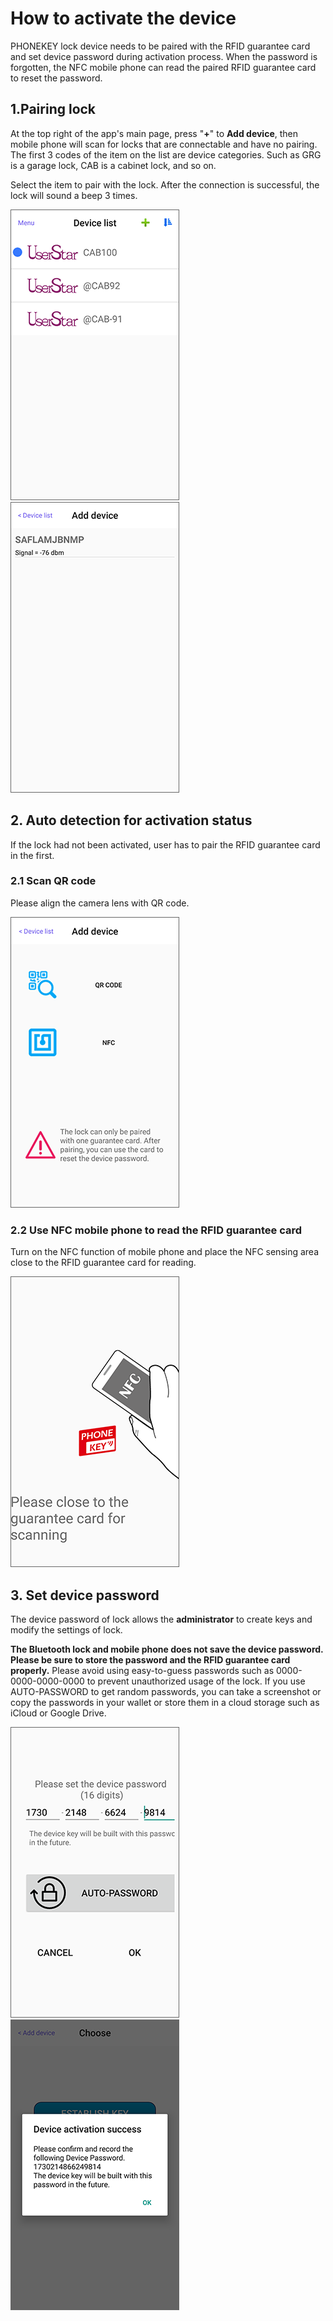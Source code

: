# How to activate the device

PHONEKEY lock device needs to be paired with the RFID guarantee card and set device password during activation process. When the password is forgotten, the NFC mobile phone can read the paired RFID guarantee card to reset the password.

## 1.Pairing lock <a id="pairing-lock"></a>

At the top right of the app's main page, press "**+**" to **Add device**, then mobile phone will scan for locks that are connectable and have no pairing. The first 3 codes of the item on the list are device categories. Such as GRG is a garage lock, CAB is a cabinet lock, and so on.

Select the item to pair with the lock. After the connection is successful, the lock will sound a beep 3 times.

![](../.gitbook/assets/screenshot_2019-11-15-16-50-36-686_com.userstar.phonekey.png) ![](../.gitbook/assets/screenshot_2019-11-15-16-54-44-098_com.userstar.phonekey.png)

## 2. Auto detection for activation status <a id="auto-detection-for-activation-status"></a>

If the lock had not been activated, user has to pair the RFID guarantee card in the first.

### 2.1 Scan QR code <a id="scan-qr-code"></a>

Please align the camera lens with QR code.

![](../.gitbook/assets/screenshot_2019-11-15-17-20-51-303_com.userstar.phonekey.png)

### 2.2 Use NFC mobile phone to read the RFID guarantee card <a id="use-nfc-mobile-phone-to-read-the-rfid-guarantee-card"></a>

Turn on the NFC function of mobile phone and place the NFC sensing area close to the RFID guarantee card for reading.

![](../.gitbook/assets/screenshot_2019-11-15-17-21-08-279_com.userstar.phonekey.png)

## 3. Set device password <a id="set-device-password"></a>

The device password of lock allows the **administrator** to create keys and modify the settings of lock.

**The Bluetooth lock and mobile phone does not save the device password. Please be sure to store the password and the RFID guarantee card properly.** Please avoid using easy-to-guess passwords such as 0000-0000-0000-0000 to prevent unauthorized usage of the lock. If you use AUTO-PASSWORD to get random passwords, you can take a screenshot or copy the passwords in your wallet or store them in a cloud storage such as iCloud or Google Drive.

![](../.gitbook/assets/screenshot_2019-11-18-11-56-21-735_com.userstar.phonekey.png) ![](../.gitbook/assets/screenshot_2019-11-18-11-56-46-917_com.userstar.phonekey.png)


